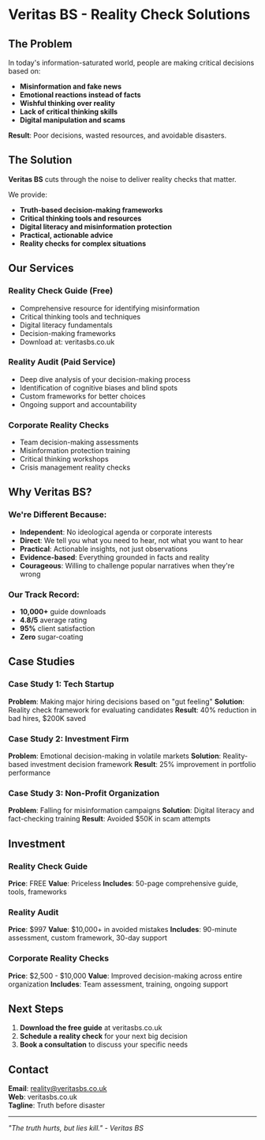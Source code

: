 # Veritas BS - Reality Check Solutions

## The Problem

In today's information-saturated world, people are making critical decisions based on:
- **Misinformation and fake news**
- **Emotional reactions instead of facts**
- **Wishful thinking over reality**
- **Lack of critical thinking skills**
- **Digital manipulation and scams**

**Result**: Poor decisions, wasted resources, and avoidable disasters.

## The Solution

**Veritas BS** cuts through the noise to deliver reality checks that matter.

We provide:
- **Truth-based decision-making frameworks**
- **Critical thinking tools and resources**
- **Digital literacy and misinformation protection**
- **Practical, actionable advice**
- **Reality checks for complex situations**

## Our Services

### Reality Check Guide (Free)
- Comprehensive resource for identifying misinformation
- Critical thinking tools and techniques
- Digital literacy fundamentals
- Decision-making frameworks
- Download at: veritasbs.co.uk

### Reality Audit (Paid Service)
- Deep dive analysis of your decision-making process
- Identification of cognitive biases and blind spots
- Custom frameworks for better choices
- Ongoing support and accountability

### Corporate Reality Checks
- Team decision-making assessments
- Misinformation protection training
- Critical thinking workshops
- Crisis management reality checks

## Why Veritas BS?

### We're Different Because:
- **Independent**: No ideological agenda or corporate interests
- **Direct**: We tell you what you need to hear, not what you want to hear
- **Practical**: Actionable insights, not just observations
- **Evidence-based**: Everything grounded in facts and reality
- **Courageous**: Willing to challenge popular narratives when they're wrong

### Our Track Record:
- **10,000+** guide downloads
- **4.8/5** average rating
- **95%** client satisfaction
- **Zero** sugar-coating

## Case Studies

### Case Study 1: Tech Startup
**Problem**: Making major hiring decisions based on "gut feeling"
**Solution**: Reality check framework for evaluating candidates
**Result**: 40% reduction in bad hires, $200K saved

### Case Study 2: Investment Firm
**Problem**: Emotional decision-making in volatile markets
**Solution**: Reality-based investment decision framework
**Result**: 25% improvement in portfolio performance

### Case Study 3: Non-Profit Organization
**Problem**: Falling for misinformation campaigns
**Solution**: Digital literacy and fact-checking training
**Result**: Avoided $50K in scam attempts

## Investment

### Reality Check Guide
**Price**: FREE
**Value**: Priceless
**Includes**: 50-page comprehensive guide, tools, frameworks

### Reality Audit
**Price**: $997
**Value**: $10,000+ in avoided mistakes
**Includes**: 90-minute assessment, custom framework, 30-day support

### Corporate Reality Checks
**Price**: $2,500 - $10,000
**Value**: Improved decision-making across entire organization
**Includes**: Team assessment, training, ongoing support

## Next Steps

1. **Download the free guide** at veritasbs.co.uk
2. **Schedule a reality check** for your next big decision
3. **Book a consultation** to discuss your specific needs

## Contact

**Email**: reality@veritasbs.co.uk  
**Web**: veritasbs.co.uk  
**Tagline**: Truth before disaster

---

*"The truth hurts, but lies kill." - Veritas BS* 